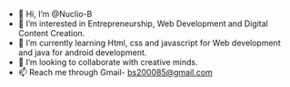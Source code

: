 - 👋 Hi, I’m @Nuclio-B
- 👀 I’m interested in Entrepreneurship, Web Development and Digital Content Creation.
- 🌱 I’m currently learning Html, css and javascript for Web development and java for android development.
- 💞️ I’m looking to collaborate with creative minds.
- 📫 Reach me through Gmail- bs200085@gmail.com


